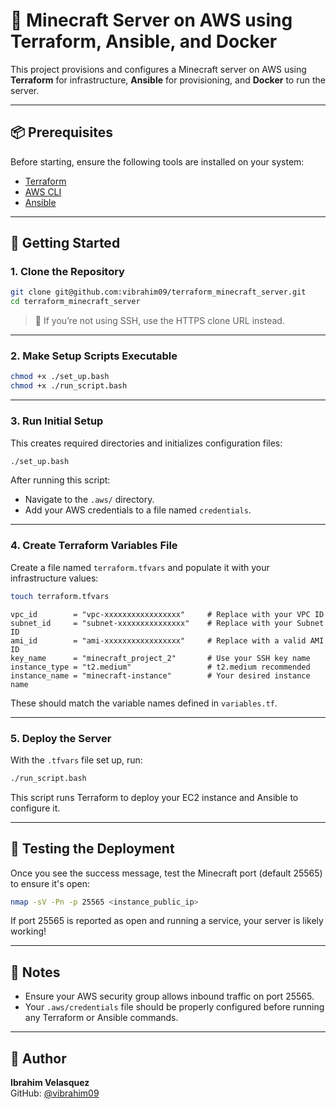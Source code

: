 # 🧱 Minecraft Server on AWS using Terraform, Ansible, and Docker

This project provisions and configures a Minecraft server on AWS using **Terraform** for infrastructure, **Ansible** for provisioning, and **Docker** to run the server.

---

## 📦 Prerequisites

Before starting, ensure the following tools are installed on your system:

- [Terraform](https://developer.hashicorp.com/terraform/tutorials/aws-get-started/install-cli)
- [AWS CLI](https://docs.aws.amazon.com/cli/latest/userguide/getting-started-install.html)
- [Ansible](https://ansible.readthedocs.io/projects/ansible-core/devel/installation_guide/index.html)

---

## 🚀 Getting Started

### 1. Clone the Repository

```bash
git clone git@github.com:vibrahim09/terraform_minecraft_server.git
cd terraform_minecraft_server
```

> 🔑 If you’re not using SSH, use the HTTPS clone URL instead.

---

### 2. Make Setup Scripts Executable

```bash
chmod +x ./set_up.bash
chmod +x ./run_script.bash
```

---

### 3. Run Initial Setup

This creates required directories and initializes configuration files:

```bash
./set_up.bash
```

After running this script:

- Navigate to the `.aws/` directory.
- Add your AWS credentials to a file named `credentials`.

---

### 4. Create Terraform Variables File

Create a file named `terraform.tfvars` and populate it with your infrastructure values:

```bash
touch terraform.tfvars
```

```hcl
vpc_id        = "vpc-xxxxxxxxxxxxxxxxx"     # Replace with your VPC ID
subnet_id     = "subnet-xxxxxxxxxxxxxxx"    # Replace with your Subnet ID
ami_id        = "ami-xxxxxxxxxxxxxxxxx"     # Replace with a valid AMI ID
key_name      = "minecraft_project_2"       # Use your SSH key name
instance_type = "t2.medium"                 # t2.medium recommended
instance_name = "minecraft-instance"        # Your desired instance name
```

These should match the variable names defined in `variables.tf`.

---

### 5. Deploy the Server

With the `.tfvars` file set up, run:

```bash
./run_script.bash
```

This script runs Terraform to deploy your EC2 instance and Ansible to configure it.

---

## 🧪 Testing the Deployment

Once you see the success message, test the Minecraft port (default 25565) to ensure it's open:

```bash
nmap -sV -Pn -p 25565 <instance_public_ip>
```

If port 25565 is reported as open and running a service, your server is likely working!

---

## 📌 Notes

- Ensure your AWS security group allows inbound traffic on port 25565.
- Your `.aws/credentials` file should be properly configured before running any Terraform or Ansible commands.

---

## 👤 Author

**Ibrahim Velasquez**  
GitHub: [@vibrahim09](https://github.com/vibrahim09)
